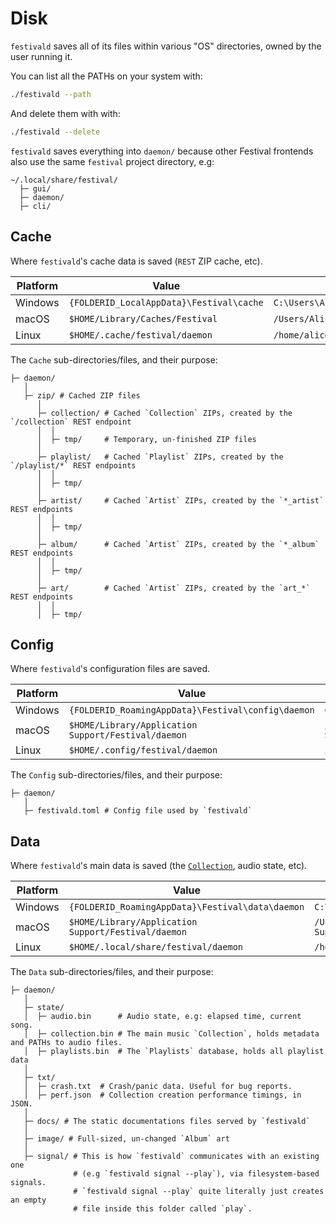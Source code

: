 # Disk
`festivald` saves all of its files within various "OS" directories, owned by the user running it.

You can list all the PATHs on your system with:
```bash
./festivald --path
```

And delete them with with:
```bash
./festivald --delete
```

`festivald` saves everything into `daemon/` because other Festival frontends also use the same `festival` project directory, e.g:
```
~/.local/share/festival/
  ├─ gui/
  ├─ daemon/
  ├─ cli/
```

## Cache
Where `festivald`'s cache data is saved (`REST` ZIP cache, etc).

| Platform | Value                                    | Example                                              |
|----------|------------------------------------------|------------------------------------------------------|
| Windows  | `{FOLDERID_LocalAppData}\Festival\cache` | `C:\Users\Alice\AppData\Local\Festival\daemon\cache` |
| macOS    | `$HOME/Library/Caches/Festival`          | `/Users/Alice/Library/Caches/Festival/daemon`        |
| Linux    | `$HOME/.cache/festival/daemon`           | `/home/alice/.cache/festival/daemon`                 |

The `Cache` sub-directories/files, and their purpose:
```plaintext
├─ daemon/
   │
   ├─ zip/ # Cached ZIP files
      │
      ├─ collection/ # Cached `Collection` ZIPs, created by the `/collection` REST endpoint
      │  │
      │  ├─ tmp/     # Temporary, un-finished ZIP files
      │
      ├─ playlist/   # Cached `Playlist` ZIPs, created by the `/playlist/*` REST endpoints
      │  │
      │  ├─ tmp/
      │
      ├─ artist/     # Cached `Artist` ZIPs, created by the `*_artist` REST endpoints
      │  │
      │  ├─ tmp/
      │
      ├─ album/      # Cached `Artist` ZIPs, created by the `*_album` REST endpoints
      │  │
      │  ├─ tmp/
      │
      ├─ art/        # Cached `Artist` ZIPs, created by the `art_*` REST endpoints
      │  │
      │  ├─ tmp/
```

## Config
Where `festivald`'s configuration files are saved.

| Platform | Value                                               | Example                                                    |
|----------|-----------------------------------------------------|------------------------------------------------------------|
| Windows  | `{FOLDERID_RoamingAppData}\Festival\config\daemon`  | `C:\Users\Alice\AppData\Roaming\Festival\config\daemon`    |
| macOS    | `$HOME/Library/Application Support/Festival/daemon` | `/Users/Alice/Library/Application Support/Festival/daemon` |
| Linux    | `$HOME/.config/festival/daemon`                     | `/home/alice/.config/festival/daemon`                      |

The `Config` sub-directories/files, and their purpose:
```plaintext
├─ daemon/
   │
   ├─ festivald.toml # Config file used by `festivald`
```

## Data
Where `festivald`'s main data is saved (the [`Collection`](common-objects/collection.md), audio state, etc).

| Platform | Value                                                                    | Example                                                 |
|----------|--------------------------------------------------------------------------|---------------------------------------------------------|
| Windows  | `{FOLDERID_RoamingAppData}\Festival\data\daemon`                         | `C:\Users\Alice\AppData\Roaming\Festival\data\daemon`      |
| macOS    | `$HOME/Library/Application Support/Festival/daemon`                      | `/Users/Alice/Library/Application Support/Festival/daemon` |
| Linux    | `$HOME/.local/share/festival/daemon`                                     | `/home/alice/.local/share/festival/daemon`                 |

The `Data` sub-directories/files, and their purpose:
```plaintext
├─ daemon/
   │
   ├─ state/
   │  ├─ audio.bin      # Audio state, e.g: elapsed time, current song.
   │  ├─ collection.bin # The main music `Collection`, holds metadata and PATHs to audio files.
   │  ├─ playlists.bin  # The `Playlists` database, holds all playlist data
   │
   ├─ txt/
   │  ├─ crash.txt  # Crash/panic data. Useful for bug reports.
   │  ├─ perf.json  # Collection creation performance timings, in JSON.
   │
   ├─ docs/ # The static documentations files served by `festivald`
   │
   ├─ image/ # Full-sized, un-changed `Album` art
   │
   ├─ signal/ # This is how `festivald` communicates with an existing one
              # (e.g `festivald signal --play`), via filesystem-based signals.
              # `festivald signal --play` quite literally just creates an empty
              # file inside this folder called `play`.
```
